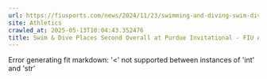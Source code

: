 ```yaml
---
url: https://fiusports.com/news/2024/11/23/swimming-and-diving-swim-dive-places-second-overall-at-purdue-invitational.aspx
site: Athletics
crawled_at: 2025-05-13T10:04:43.352476
title: Swim & Dive Places Second Overall at Purdue Invitational - FIU Athletics
---
```


Error generating fit markdown: '<' not supported between instances of 'int' and 'str'